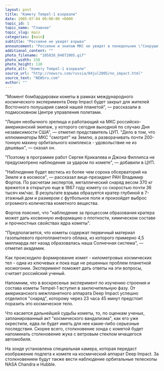 ```yaml
---
layout: post
title: "Комету Tempel-1 взорвали"
date: 2005-07-04 00:00:00 +0000
topic_id: 1
topic_name: "Главное"
topic_slug: main
categories: [main]
subtitle: "Россияне не увидят взрыва"
announcement: "Россияне и экипаж МКС не увидят в понедельник \"Сокрушительный удар\" по комете Tempel-1, насладиться зрелищем космического фейерверка смогут в бинокль лишь жители Западного полушария."
additional_content: ""
photo_filename: "105838_04072005.gif"
photo_width: 158
photo_height: 118
photo_alt: "Комету Tempel-1 взорвали"
source_url: "http://newsru.com/russia/04jul2005/no_impact.html"
source_text: "NEWSru.com"
author: ""
---
```

"Момент бомбардировки кометы в рамках международного космического эксперимента Dеер Impact будет закрыт для жителей Восточного полушария самой нашей планетой", &mdash; рассказали в подмосковном Центре управления полетами.

"Лишен необычного зрелища и работающий на МКС российско-американский экипаж, у которого сегодня выходной по случаю Дня независимости США", &mdash; отметил представитель ЦУП. "Дело в том, что иллюминаторы МКС "смотрят" на Землю, а разворачивать почти 200-тонную махину орбитального комплекса - удовольствие не из дешевых", &mdash; сказал он.

"Поэтому в программе работ Сергея Крикалева и Джона Филлипса не предусмотрено наблюдение за ударом по комете", &mdash; добавили в ЦУП.

"Наблюдение будет вестись из более чем сорока обсерваторий на Земле и в космосе", &mdash; рассказал вице-президент РАН Владимир Фортов. По расчетам экспертов, металлический снаряд весом 370 кг врежется в открытую еще в 1867 году комету со скоростью почти 36 тысяч км/час. В результате взрыва образуется кратер глубиной в 7-этажный дом и размером с футбольное поле и произойдет выброс огромного количества кометного вещества.

Фортов пояснил, что "наблюдение за процессом образования кратера может дать косвенную информацию о плотности, химическом составе и прочностных свойствах ядра кометы".

"Предполагается, что кометы содержат первичный материал газопылевого протопланетного облака, из которого примерно 4,5 миллиарда лет назад образовалась наша Солнечная система", &mdash; отметил академик.

Как происходило формирование комет - километровых космических тел - одна из ключевых и пока еще не решенных проблем планетной космогонии. Эксперимент поможет дать ответы на эти вопросы, считает российский ученый.

Напомним, что в воскресенье эксперимент по изучению строения и состава кометы Tempel-1 вступил в заключительную фазу. От американского межпланетного аппарата Deep Impact успешно отделился "снаряд", которому через 23 часа 45 минут предстоит поразить это космическое тело.

Что касается дальнейшей судьбы кометы, то, по оценкам ученых, запланированный акт "космического вандализма", как его уже окрестили, едва ли будет иметь для нее какие-либо серьезные последствия. Скорее всего, столкновение зонда с кометой будет напоминать столкновение жука с ветровым стеклом мчащегося автомобиля.

На зонде установлена специальная камера, которая передаст изображение подлета к комете на космический аппарат Deep Impact. За столкновением будут также вести наблюдение орбитальные телескопы NASA Chandra и Hubble.
